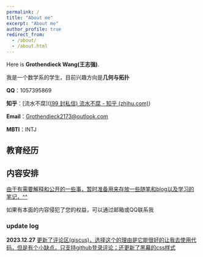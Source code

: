 ```yaml
---
permalink: /
title: "About me"
excerpt: "About me"
author_profile: true
redirect_from: 
  - /about/
  - /about.html
---
```


Here is **Grothendieck Wang(王志强)**.

我是一个数学系的学生，目前兴趣方向是**几何与拓扑**

**QQ**：1057395869

**知乎**：[流水不腐]([(99 封私信) 流水不腐 - 知乎 (zhihu.com)]())

**Email**：[Grothendieck2173@outlook.com](Grothendieck2173@outlook.com)

**MBTI**：INTJ



## 教育经历

<!--
- **2024.02——2024.06** <u>BICMR第16期强化班</u>
- **2021.09——至今** <u>合肥师范学院</u>
- **2018.09——2021.06** <u>安徽省安庆市第九中学</u>
-->

## 内容安排

<u>由于有需要解释和公开的一些事，暂时准备用来存放一些随笔和blog以及学习的笔记，^^</u>

如果有本面的内容侵犯了您的权益，可以通过邮箱或QQ联系我

### update log
<!--* 2023.12  更新了blog，解释了关于12.23-24的事
-->
**2023.12.27**  <u>更新了评论区(giscus)，选择这个的理由是它能很好的让我去使用代码，但是有个小缺点，只支持github登录评论；还更新了黑幕的css样式<u>